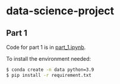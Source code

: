 # data-science-project

## Part 1

Code for part 1 is in [part_1.ipynb](part_1.ipynb).

To install the environment needed:

```bash
$ conda create -n data python=3.9
$ pip install -r requirement.txt
```
